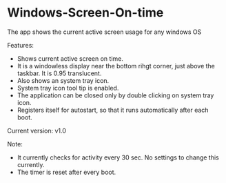 # Windows-Screen-On-time
The app shows the current active screen usage for any windows OS

Features:
* Shows current active screen on time.
* It is a windowless display near the bottom rihgt corner, just above the taskbar. It is 0.95 translucent.
* Also shows an system tray icon.
* System tray icon tool tip is enabled.
* The application can be closed only by double clicking on system tray icon.
* Registers itself for autostart, so that it runs automatically after each boot.

Current version: v1.0

Note:
* It currently checks for activity every 30 sec. No settings to change this currently.
* The timer is reset after every boot.
